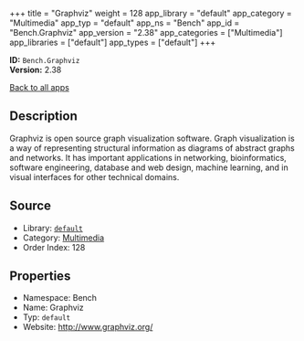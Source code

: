 ﻿+++
title = "Graphviz"
weight = 128
app_library = "default"
app_category = "Multimedia"
app_typ = "default"
app_ns = "Bench"
app_id = "Bench.Graphviz"
app_version = "2.38"
app_categories = ["Multimedia"]
app_libraries = ["default"]
app_types = ["default"]
+++

**ID:** `Bench.Graphviz`  
**Version:** 2.38  
<!--more-->

[Back to all apps](/apps/)

## Description
Graphviz is open source graph visualization software.
Graph visualization is a way of representing structural information as diagrams
of abstract graphs and networks. It has important applications in networking,
bioinformatics,  software engineering, database and web design, machine learning,
and in visual interfaces for other technical domains.

## Source

* Library: [`default`](/app_libraries/default)
* Category: [Multimedia](/app_categories/multimedia)
* Order Index: 128

## Properties

* Namespace: Bench
* Name: Graphviz
* Typ: `default`
* Website: <http://www.graphviz.org/>

